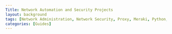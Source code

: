 ```yaml
---
Title: Network Automation and Security Projects
layout: background
tags: [Network Administration, Network Security, Proxy, Meraki, Python, Azure, SAML]
categories: [Guides]
---
```

